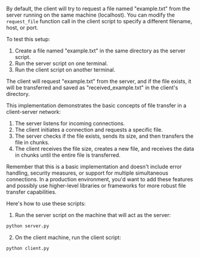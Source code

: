 By default, the client will try to request a file named "example.txt" from the server running on the same machine (localhost). You can modify the `request_file` function call in the client script to specify a different filename, host, or port.

To test this setup:

1. Create a file named "example.txt" in the same directory as the server script.
2. Run the server script on one terminal.
3. Run the client script on another terminal.


The client will request "example.txt" from the server, and if the file exists, it will be transferred and saved as "received_example.txt" in the client's directory.

This implementation demonstrates the basic concepts of file transfer in a client-server network:

1. The server listens for incoming connections.
2. The client initiates a connection and requests a specific file.
3. The server checks if the file exists, sends its size, and then transfers the file in chunks.
4. The client receives the file size, creates a new file, and receives the data in chunks until the entire file is transferred.


Remember that this is a basic implementation and doesn't include error handling, security measures, or support for multiple simultaneous connections. In a production environment, you'd want to add these features and possibly use higher-level libraries or frameworks for more robust file transfer capabilities.

Here's how to use these scripts:

1. Run the server script on the machine that will act as the server:
```bash
python server.py
```

2. On the client machine, run the client script:
```bash
python client.py
```
